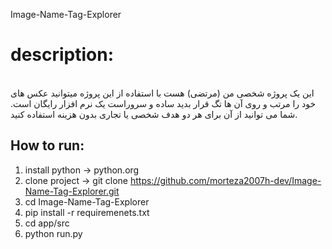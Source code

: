 Image-Name-Tag-Explorer


# description:
<br>این یک پروژه شخصی من (مرتضی) هست
با استفاده از این پروژه میتوانید عکس های خود را 
مرتب و روی آن ها تگ قرار بدید
ساده و سروراست
یک نرم افزار رایگان است. شما می توانید از آن برای هر دو هدف شخصی یا تجاری بدون هزینه استفاده کنید.

## How to run:
  1. install python -> python.org
  2. clone project  -> git clone https://github.com/morteza2007h-dev/Image-Name-Tag-Explorer.git
  3. cd Image-Name-Tag-Explorer
  4. pip install -r requiremenets.txt
  5. cd app/src
  6. python run.py
